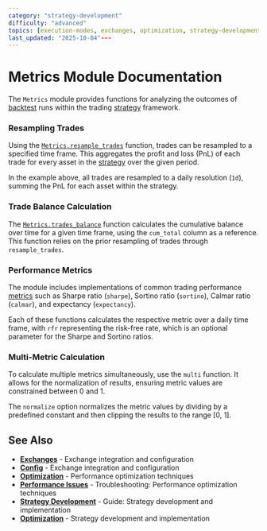 ```yaml
---
category: "strategy-development"
difficulty: "advanced"
topics: [execution-modes, exchanges, optimization, strategy-development, troubleshooting, visualization]
last_updated: "2025-10-04"---
---
```


# Metrics Module Documentation

The `Metrics` module provides functions for analyzing the outcomes of [backtest](guides/execution-modes.md#[simulation](guides/execution-modes.md#simulation-mode)-mode) runs within the trading [strategy](guides/../guides/strategy-development.md) framework.

### Resampling Trades

Using the [`Metrics.resample_trades`](@ref) function, trades can be resampled to a specified time frame. This aggregates the profit and loss (PnL) of each trade for every asset in the [strategy](guides/../guides/strategy-development.md) over the given period.


In the example above, all trades are resampled to a daily resolution (`1d`), summing the PnL for each asset within the strategy.

### Trade Balance Calculation

The [`Metrics.trades_balance`](@ref) function calculates the cumulative balance over time for a given time frame, using the `cum_total` column as a reference. This function relies on the prior resampling of trades through `resample_trades`.


### Performance Metrics

The module includes implementations of common trading performance [metrics](./API/metrics.md) such as Sharpe ratio (`sharpe`), Sortino ratio (`sortino`), Calmar ratio (`calmar`), and expectancy (`expectancy`).


Each of these functions calculates the respective metric over a daily time frame, with `rfr` representing the risk-free rate, which is an optional parameter for the Sharpe and Sortino ratios.

### Multi-Metric Calculation

To calculate multiple metrics simultaneously, use the `multi` function. It allows for the normalization of results, ensuring metric values are constrained between 0 and 1.


The `normalize` option normalizes the metric values by dividing by a predefined constant and then clipping the results to the range [0, 1].

## See Also

- **[Exchanges](exchanges.md)** - Exchange integration and configuration
- **[Config](config.md)** - Exchange integration and configuration
- **[Optimization](optimization.md)** - Performance optimization techniques
- **[Performance Issues](troubleshooting/performance-issues.md)** - Troubleshooting: Performance optimization techniques
- **[Strategy Development](guides/../guides/strategy-development.md)** - Guide: Strategy development and implementation
- **[Optimization](optimization.md)** - Strategy development and implementation
